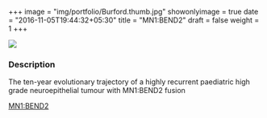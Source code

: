 +++
image = "img/portfolio/Burford.thumb.jpg"
showonlyimage = true
date = "2016-11-05T19:44:32+05:30"
title = "MN1:BEND2"
draft = false
weight = 1
+++
<!--more-->
![](/img/portfolio/Burford.jpg)
###	Description
The ten-year evolutionary trajectory of a highly recurrent paediatric high grade neuroepithelial tumour with MN1:BEND2 fusion

[MN1:BEND2](https://www.nature.com/articles/s41598-018-19389-9)
